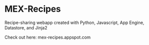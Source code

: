 # MEX-Recipes

Recipe-sharing webapp created with Python, Javascript, App Engine, Datastore, and Jinja2

Check out here: mex-recipes.appspot.com
